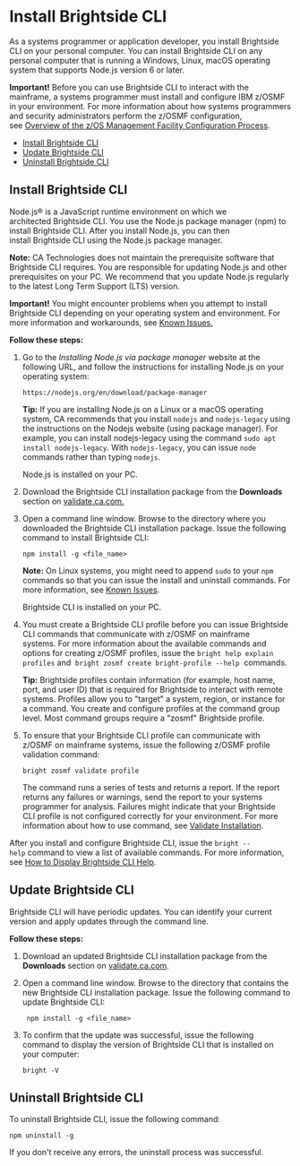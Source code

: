 # Install Brightside CLI

</div>

<div id="content" class="view">

<div class="page-metadata">

</div>

<div id="main-content" class="wiki-content group">

As a systems programmer or application developer, you install Brightside
CLI on your personal computer. You can install Brightside CLI on any
personal computer that is running a Windows, Linux, macOS operating
system that supports Node.js version 6 or
later.

<div class="confluence-information-macro confluence-information-macro-warning">

<span class="aui-icon aui-icon-small aui-iconfont-error confluence-information-macro-icon"></span>

<div class="confluence-information-macro-body">

**Important\!** Before you can use Brightside CLI to interact with the
mainframe, a systems programmer must install and configure IBM z/OSMF in
your environment. For more information about how systems programmers and
security administrators perform the z/OSMF configuration, see [Overview
of the z/OS Management Facility Configuration Process](433363261.html).

</div>

</div>

  

<div class="toc-macro rbtoc1519943043565">

  - [Install Brightside CLI](#InstallBrightsideCLI-Installbscli)
  - [Update Brightside CLI](#InstallBrightsideCLI-UpdateBrightsideCLI)
  - [Uninstall Brightside
    CLI](#InstallBrightsideCLI-UninstallBrightsideCLI)

</div>

## Install Brightside CLI

Node.js® is a JavaScript runtime environment on which we
architected Brightside CLI. You use the Node.js package manager (npm)
to install Brightside CLI. After you install Node.js, you can then
install Brightside CLI using the Node.js package
manager. 

<div class="confluence-information-macro confluence-information-macro-note">

<span class="aui-icon aui-icon-small aui-iconfont-warning confluence-information-macro-icon"></span>

<div class="confluence-information-macro-body">

**Note:**<span> CA Technologies does not maintain the prerequisite
software that </span>Brightside CLI<span> requires. You are responsible
for updating Node.js and other prerequisites on your PC. We recommend
that you update Node.js regularly to the latest Long Term Support (LTS)
version.</span>

</div>

</div>

<div class="confluence-information-macro confluence-information-macro-warning">

<span class="aui-icon aui-icon-small aui-iconfont-error confluence-information-macro-icon"></span>

<div class="confluence-information-macro-body">

**Important\!** You might encounter problems when you attempt to install
Brightside CLI d<span>epending on your operating system and
environment.</span> For more information and workarounds, see [Known
Issues.](Release-Notes_417294291.html#ReleaseNotes-knownIssues)

</div>

</div>

**Follow these steps:**

1.  <span>Go to the *Installing Node.js via package manager* website at
    the following URL, and follow the instructions for installing
    Node.js on your operating
    system: </span>
    
    <div class="code panel caCodePanel">
    
    <div class="codeContent panelContent">
    
    ``` ca-code-default
    https://nodejs.org/en/download/package-manager
    ```
    
    </div>
    
    </div>
    
      
    
    <div class="confluence-information-macro confluence-information-macro-tip">
    
    <span class="aui-icon aui-icon-small aui-iconfont-approve confluence-information-macro-icon"></span>
    
    <div class="confluence-information-macro-body">
    
    **Tip:** If you are installing Node.js on a Linux or a macOS
    operating system, CA recommends that you install `nodejs` and
    `nodejs-legacy` using the instructions on the Nodejs website (using
    package manager). For example, you can install nodejs-legacy using
    the command `sudo apt install nodejs-legacy`. With `nodejs-legacy`,
    you can issue `node` commands rather than typing
    `nodejs`.<span style="color: rgb(255,0,0);"> </span>
    
    </div>
    
    </div>
    
    Node.js is installed on your PC.

2.  Download the Brightside CLI installation package from the
    **Downloads** section
    on [validate.ca.com.](https://validate.ca.com/project/version/item.html?cap=13283cc32fd9439c85aeb18bba4ac1f6&arttypeid=%7B4109d6e9-6c06-448b-8eb2-6601a5616391%7D&artid=%7B5ACC31C0-2176-437F-B06B-8C572D48C76C%7D)

3.  Open a command line window. Browse to the directory where you
    downloaded the Brightside CLI installation package. Issue the
    following command to install Brightside
    CLI:
    
    <div class="code panel caCodePanel">
    
    <div class="codeContent panelContent">
    
    ``` ca-code-default
    npm install -g <file_name>
    ```
    
    </div>
    
    </div>
    
      
    
    <div class="confluence-information-macro confluence-information-macro-note">
    
    <span class="aui-icon aui-icon-small aui-iconfont-warning confluence-information-macro-icon"></span>
    
    <div class="confluence-information-macro-body">
    
    **Note:** On Linux systems, you might need to append `sudo` to your
    `npm` commands so that you can issue the install and uninstall
    commands. For more information, see [Known
    Issues](Release-Notes_417294291.html#ReleaseNotes-knownIssues).
    
    </div>
    
    </div>
    
    Brightside CLI is installed on your PC.

4.  <span>You must create a Brightside CLI profile before you can issue
    Brightside CLI commands that communicate with z/OSMF on mainframe
    systems. </span><span>For more information about the available
    commands and options for creating z/OSMF profiles, issue the `bright
    help explain profiles` and  </span>`bright zosmf create
    bright-profile --help`<span>
     </span><span>commands.</span>
    
    <div class="confluence-information-macro confluence-information-macro-tip">
    
    <span class="aui-icon aui-icon-small aui-iconfont-approve confluence-information-macro-icon"></span>
    
    <div class="confluence-information-macro-body">
    
    **Tip:** Brightside profiles contain information (for example, host
    name, port, and user ID) that is required for Brightside to interact
    with remote systems. Profiles allow you to "target" a system,
    region, or instance for a command. You create and configure profiles
    at the command group level. Most command groups require a "zosmf"
    Brightside profile.
    
    </div>
    
    </div>

5.  <span>To ensure that your Brightside CLI profile can communicate
    with z/OSMF on mainframe systems, issue the following z/OSMF profile
    validation command:</span>
    
    <div class="code panel caCodePanel">
    
    <div class="codeContent panelContent">
    
    ``` ca-code-default
    bright zosmf validate profile
    ```
    
    </div>
    
    </div>
    
    The command runs a series of tests and returns a report. If the
    report returns any failures or warnings, send the report to your
    systems programmer for analysis. Failures might indicate that your
    Brightside CLI profile is not configured correctly for your
    environment. For more information about how to use command,
    see [Validate Installation](Validate-Installation_430335233.html).

After you install and configure Brightside CLI, issue the `bright
--help` command to view a list of available commands. For more
information, see [How to Display Brightside CLI
Help](How-to-Display-Brightside-CLI-Help_429365003.html).

## Update Brightside CLI

Brightside CLI will have periodic updates. You can identify your current
version and apply updates through the command line.

**Follow these steps:**

1.  Download an updated Brightside CLI installation package from the
    **Downloads** section
    on [validate.ca.com](https://validate.ca.com/project/version/item.html?cap=13283cc32fd9439c85aeb18bba4ac1f6&arttypeid=%7B4109d6e9-6c06-448b-8eb2-6601a5616391%7D&artid=%7B5ACC31C0-2176-437F-B06B-8C572D48C76C%7D).

2.  Open a command line window. Browse to the directory that contains
    the new Brightside CLI installation package. Issue the following
    command to update Brightside CLI:
    
    <div class="code panel caCodePanel">
    
    <div class="codeContent panelContent">
    
    ``` ca-code-default
     npm install -g <file_name>
    ```
    
    </div>
    
    </div>

3.  To confirm that the update was successful, issue the following
    command to display the version of Brightside CLI that is installed
    on your computer:
    
    <div class="code panel caCodePanel">
    
    <div class="codeContent panelContent">
    
    ``` ca-code-default
    bright -V
    ```
    
    </div>
    
    </div>

## Uninstall Brightside CLI

To uninstall Brightside CLI, issue the following command:

<div class="code panel caCodePanel">

<div class="codeContent panelContent">

``` ca-code-default
npm uninstall -g
```

</div>

</div>

If you don't receive any errors, the uninstall process was successful.
